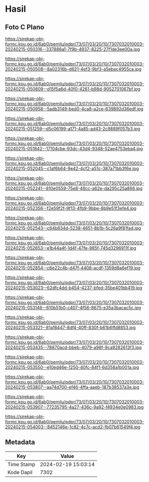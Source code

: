 # Hasil

## Foto C Plano

https://sirekap-obj-formc.kpu.go.id/6ab0/pemilu/pdpr/73/07/03/20/10/7307032010003-20240215-050316--337886a1-7f9b-4937-8225-27f1de3ee00a.jpg

https://sirekap-obj-formc.kpu.go.id/6ab0/pemilu/pdpr/73/07/03/20/10/7307032010003-20240215-050508--8a02316b-d621-4ef3-9bf3-a5ebec4955ca.jpg

https://sirekap-obj-formc.kpu.go.id/6ab0/pemilu/pdpr/73/07/03/20/10/7307032010003-20240215-050809--d15f5a6d-40f0-4261-b98d-9052701067bf.jpg

https://sirekap-obj-formc.kpu.go.id/6ab0/pemilu/pdpr/73/07/03/20/10/7307032010003-20240215-050958--5adb3149-bed0-4ca8-a2ce-639892d36edf.jpg

https://sirekap-obj-formc.kpu.go.id/6ab0/pemilu/pdpr/73/07/03/20/10/7307032010003-20240215-051259--d5c06199-a171-4a85-ad43-2c9889f057b3.jpg

https://sirekap-obj-formc.kpu.go.id/6ab0/pemilu/pdpr/73/07/03/20/10/7307032010003-20240215-051842--17104cbe-93dc-43d4-9348-52ae4753eba4.jpg

https://sirekap-obj-formc.kpu.go.id/6ab0/pemilu/pdpr/73/07/03/20/10/7307032010003-20240215-052045--c1af6b64-9e42-4cf2-a51c-387a71bb3f6e.jpg

https://sirekap-obj-formc.kpu.go.id/6ab0/pemilu/pdpr/73/07/03/20/10/7307032010003-20240215-052241--810e0559-75e8-46cc-a62e-da295c25a866.jpg

https://sirekap-obj-formc.kpu.go.id/6ab0/pemilu/pdpr/73/07/03/20/10/7307032010003-20240215-052356--f2e59f2f-9f13-4fb9-9bbe-8b9e51f3efe4.jpg

https://sirekap-obj-formc.kpu.go.id/6ab0/pemilu/pdpr/73/07/03/20/10/7307032010003-20240215-052543--c64b634d-5238-4651-8b1b-5c26a9f81fad.jpg

https://sirekap-obj-formc.kpu.go.id/6ab0/pemilu/pdpr/73/07/03/20/10/7307032010003-20240215-052653--e1b44a4f-1d4f-47fe-985f-745d3296911f.jpg

https://sirekap-obj-formc.kpu.go.id/6ab0/pemilu/pdpr/73/07/03/20/10/7307032010003-20240215-052854--c6e22c4b-d47f-4408-acdf-1359d8a6ef19.jpg

https://sirekap-obj-formc.kpu.go.id/6ab0/pemilu/pdpr/73/07/03/20/10/7307032010003-20240215-053023--62dfc4dd-b454-4237-bfed-35be401bb419.jpg

https://sirekap-obj-formc.kpu.go.id/6ab0/pemilu/pdpr/73/07/03/20/10/7307032010003-20240215-053146--610b51b0-c407-4f56-8675-e35a3bacac5c.jpg

https://sirekap-obj-formc.kpu.go.id/6ab0/pemilu/pdpr/73/07/03/20/10/7307032010003-20240215-053321--81a18447-8df4-40ff-830f-b61b6ffd8853.jpg

https://sirekap-obj-formc.kpu.go.id/6ab0/pemilu/pdpr/73/07/03/20/10/7307032010003-20240215-053435--78870acd-bbeb-4079-a98f-9ca9282613f3.jpg

https://sirekap-obj-formc.kpu.go.id/6ab0/pemilu/pdpr/73/07/03/20/10/7307032010003-20240215-053550--e10ed46e-1250-40fc-84f1-6d358a1b001a.jpg

https://sirekap-obj-formc.kpu.go.id/6ab0/pemilu/pdpr/73/07/03/20/10/7307032010003-20240215-053807--aa74d700-ef46-4ffa-aaeb-187b38537a3e.jpg

https://sirekap-obj-formc.kpu.go.id/6ab0/pemilu/pdpr/73/07/03/20/10/7307032010003-20240215-053907--77235795-4a27-436c-9a92-f4934e0e0983.jpg

https://sirekap-obj-formc.kpu.go.id/6ab0/pemilu/pdpr/73/07/03/20/10/7307032010003-20240215-054003--8452146e-1c82-4c7c-acd2-fb07b61549f4.jpg


## Metadata

| Key        | Value               |
| ---------- | ------------------- |
| Time Stamp | 2024-02-19 15:03:14 |
| Kode Dapil | 7302                |



